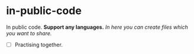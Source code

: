 # in-public-code
In public code. **Support any languages.**
_In here you can create files which you want to share._
- [ ] Practising together.

